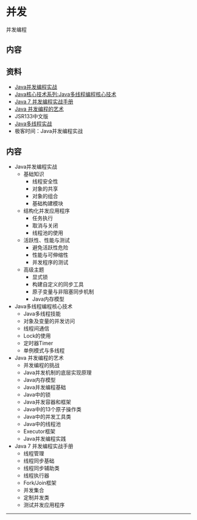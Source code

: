 #   并发

并发编程


##  内容



##  资料
-   [Java并发编程实战](threadA0814/README.md)
-   [Java核心技术系列:Java多线程编程核心技术](threadB0814/README.md)
-   [Java 7 并发编程实战手册](threadC0814/README.md)
-   [Java 并发编程的艺术](threadD0814/README.md)
-   JSR133中文版
-   [Java多线程实战](http://jcip.net.s3-website-us-east-1.amazonaws.com/listings.html)
-   极客时间：Java并发编程实战

##  内容
-   Java并发编程实战
    -   基础知识
        -   线程安全性
        -   对象的共享
        -   对象的组合
        -   基础构建模块
    -   结构化并发应用程序
        -   任务执行
        -   取消与关闭
        -   线程池的使用
    -   活跃性、性能与测试
        -   避免活跃性危险
        -   性能与可伸缩性
        -   并发程序的测试
    -   高级主题
        -   显式锁
        -   构建自定义的同步工具
        -   原子变量与非阻塞同步机制
        -   Java内存模型
-   Java多线程编程核心技术
    -   Java多线程技能
    -   对象及变量的并发访问
    -   线程间通信
    -   Lock的使用
    -   定时器Timer
    -   单例模式与多线程
-   Java 并发编程的艺术
    -   并发编程的挑战
    -   Java并发机制的底层实现原理
    -   Java内存模型
    -   Java并发编程基础
    -   Java中的锁
    -   Java并发容器和框架
    -   Java中的13个原子操作类
    -   Java中的并发工具类
    -   Java中的线程池
    -   Executor框架
    -   Java并发编程实践
-   Java 7 并发编程实战手册
    -   线程管理
    -   线程同步基础
    -   线程同步辅助类
    -   线程执行器
    -   Fork/Join框架
    -   并发集合
    -   定制并发类
    -   测试并发应用程序

----
